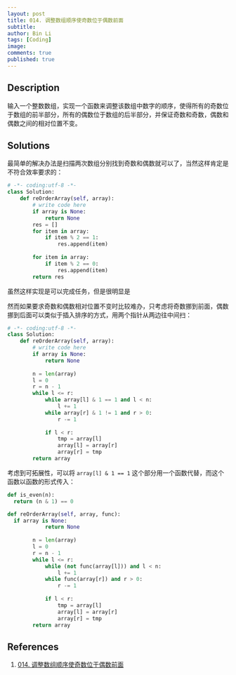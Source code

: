 ```yaml
---
layout: post
title: 014. 调整数组顺序使奇数位于偶数前面
subtitle:
author: Bin Li
tags: [Coding]
image: 
comments: true
published: true
---
```


## Description
输入一个整数数组，实现一个函数来调整该数组中数字的顺序，使得所有的奇数位于数组的前半部分，所有的偶数位于数组的后半部分，并保证奇数和奇数，偶数和偶数之间的相对位置不变。

## Solutions

最简单的解决办法是扫描两次数组分别找到奇数和偶数就可以了，当然这样肯定是不符合效率要求的：

```python
# -*- coding:utf-8 -*-
class Solution:
    def reOrderArray(self, array):
        # write code here
        if array is None:
            return None
        res = []
        for item in array:
            if item % 2 == 1:
                res.append(item)
                
        for item in array:
            if item % 2 == 0:
                res.append(item)
        return res
```

虽然这样实现是可以完成任务，但是很明显是

然而如果要求奇数和偶数相对位置不变时比较难办，只考虑将奇数挪到前面，偶数挪到后面可以类似于插入排序的方式，用两个指针从两边往中间扫：

```python
# -*- coding:utf-8 -*-
class Solution:
    def reOrderArray(self, array):
        # write code here
        if array is None:
            return None
        
        n = len(array)
        l = 0
        r = n - 1
        while l <= r:
            while array[l] & 1 == 1 and l < n:
                l += 1
            while array[r] & 1 != 1 and r > 0:
                r -= 1
            
            if l < r:
                tmp = array[l]
                array[l] = array[r]
                array[r] = tmp
        return array
```

考虑到可拓展性，可以将 `array[l] & 1 == 1` 这个部分用一个函数代替，而这个函数以函数的形式传入：

```python
def is_even(n):
  return (n & 1) == 0

def reOrderArray(self, array, func):
  if array is None:
            return None
        
        n = len(array)
        l = 0
        r = n - 1
        while l <= r:
            while (not func(array[l])) and l < n:
                l += 1
            while func(array[r]) and r > 0:
                r -= 1
            
            if l < r:
                tmp = array[l]
                array[l] = array[r]
                array[r] = tmp
        return array
```

## References
1. [014. 调整数组顺序使奇数位于偶数前面](https://www.nowcoder.com/practice/beb5aa231adc45b2a5dcc5b62c93f593?tpId=13&tqId=11166&rp=1&ru=%2Fta%2Fcoding-interviews&qru=%2Fta%2Fcoding-interviews%2Fquestion-ranking&tPage=1)